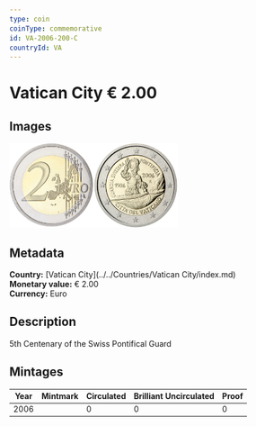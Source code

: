 ```yaml
---
type: coin
coinType: commemorative
id: VA-2006-200-C
countryId: VA
---
```


# Vatican City € 2.00

## Images

<img src="../../Images/common-2002-200.png" height="150" alt="Front image"><img src="Images/VA-2006-200.png" height="150" alt="Back image">

## Metadata

**Country:** [Vatican City](../../Countries/Vatican City/index.md)\
**Monetary value:** € 2.00\
**Currency:** Euro

## Description
5th Centenary of the Swiss Pontifical Guard

## Mintages

| Year | Mintmark | Circulated | Brilliant Uncirculated | Proof |
| ---- | -------- | ---------- | ---------------------- | ----- |
| 2006 | | 0 | 0 | 0 |
